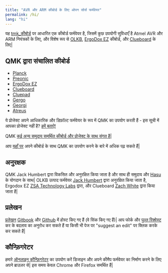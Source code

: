 ```yaml
---
title: "AVR और ARM कीबोर्ड के लिए ओपन सोर्स फर्मवेयर"
permalink: /hi/
lang: "hi"
---
```

यह [tmk\_कीबोर्ड](http://github.com/tmk/tmk_keyboard) पर आधारित एक कीबोर्ड फर्मवेयर है, जिसमें कुछ उपयोगी सुविधाएँ है Atmel AVR और ARM नियंत्रकों के लिए, और विशेष रूप से [OLKB](http://olkb.com), [ErgoDox EZ](http://www.ergodox-ez.com) कीबोर्ड, और [Clueboard](http://clueboard.co/) के लिए|

## QMK द्वारा संचालित कीबोर्ड

* [Planck](https://github.com/qmk/qmk_firmware/blob/master/keyboards/planck/)
* [Preonic](https://github.com/qmk/qmk_firmware/blob/master/keyboards/preonic/)
* [ErgoDox EZ](https://github.com/qmk/qmk_firmware/blob/master/keyboards/ergodox_ez/)
* [Clueboard](https://github.com/qmk/qmk_firmware/blob/master/keyboards/clueboard/)
* [Cluepad](https://github.com/qmk/qmk_firmware/blob/master/keyboards/clueboard/17/)
* [Gergo](https://qmk.fm/keyboards/gergo/)
* [Georgi](https://qmk.fm/keyboards/georgi/)
* [Atreus](https://github.com/qmk/qmk_firmware/blob/master/keyboards/atreus/)

ये प्रोजेक्ट अपने आधिकारिक और डिफ़ॉल्ट फर्मवेयर के रूप में QMK का उपयोग करती हैं - इस सूची में आपका प्रोजेक्ट नहीं है? [हमें बताऐ!](https://github.com/qmk/qmk.fm/issues/new) 

QMK [कई अन्य समुदाय समर्थित कीबोर्ड और प्रोजेक्ट के साथ संगत है](/keyboards/)|

आप [यहाँ पर](/powered/) अपने कीबोर्ड के साथ QMK का उपयोग करने के बारे में अधिक पढ़ सकते हैं|

## अनुरक्षक

QMK Jack Humbert द्वारा विकसित और अनुरक्षित किया जाता है और साथ ही समुदाय और [Hasu](https://github.com/tmk) के योगदान के साथ| OLKB उत्पाद फर्मवेयर [Jack Humbert](https://github.com/jackhumbert) द्वारा अनुरक्षित किया जाता है, Ergodox EZ [ZSA Technology Labs](https://github.com/zsa) द्वारा, और Clueboard [Zach White](https://github.com/skullydazed) द्वारा किया जाता है|

## प्रलेखन

[प्रलेखन](https://docs.qmk.fm) [Gitbook](https://www.gitbook.com/book/qmk/firmware/details) और [Github](https://github.com/qmk/qmk_firmware/tree/master/docs) में होस्ट किए गए हैं (वे सिंक किए गए हैं)| आप फोर्क और [पुल्ल  रिक्वेस्ट ](https://github.com/qmk/qmk_firmware/pulls) कर के बदलाव का अनुरोध कर सकते हैं या किसी भी पेज पर "suggest an edit" पर क्लिक करके कर सकते हैं|

## कौन्फ़िगरेटर

हमारे [ऑनलाइन कौन्फ़िगरेटर](https://config.qmk.fm) का उपयोग करें डिजाइन और अपने कीमैप फर्मवेयर का निर्माण करने के लिए अपने ब्राउज़र से| इस समय केवल Chrome और Firefox समर्थित हैं|
